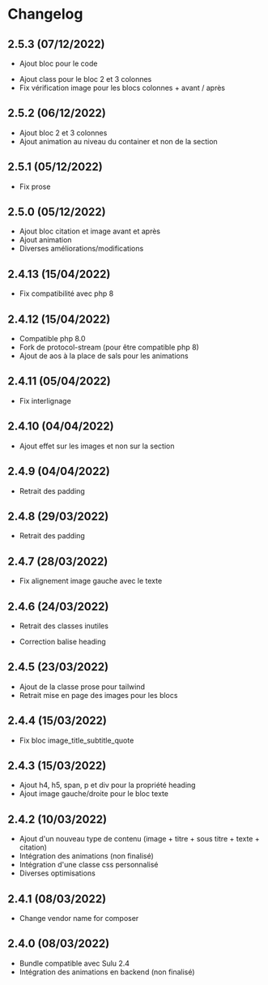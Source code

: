 # Changelog

## 2.5.3 (07/12/2022)

+ Ajout bloc pour le code
- Ajout class pour le bloc 2 et 3 colonnes
- Fix vérification image pour les blocs colonnes + avant / après

## 2.5.2 (06/12/2022)

+ Ajout bloc 2 et 3 colonnes
+ Ajout animation au niveau du container et non de la section

## 2.5.1 (05/12/2022)

- Fix prose

## 2.5.0 (05/12/2022)

+ Ajout bloc citation et image avant et après
+ Ajout animation
+ Diverses améliorations/modifications

## 2.4.13 (15/04/2022)

- Fix compatibilité avec php 8

## 2.4.12 (15/04/2022)

+ Compatible php 8.0
+ Fork de protocol-stream (pour être compatible php 8)
+ Ajout de aos à la place de sals pour les animations

## 2.4.11 (05/04/2022)

- Fix interlignage

## 2.4.10 (04/04/2022)

+ Ajout effet sur les images et non sur la section

## 2.4.9 (04/04/2022)

- Retrait des padding

## 2.4.8 (29/03/2022)

- Retrait des padding

## 2.4.7 (28/03/2022)

- Fix alignement image gauche avec le texte

## 2.4.6 (24/03/2022)

+ Retrait des classes inutiles
- Correction balise heading

## 2.4.5 (23/03/2022)

+ Ajout de la classe prose pour tailwind
+ Retrait mise en page des images pour les blocs

## 2.4.4 (15/03/2022)

- Fix bloc image_title_subtitle_quote

## 2.4.3 (15/03/2022)

+ Ajout h4, h5, span, p et div pour la propriété heading
+ Ajout image gauche/droite pour le bloc texte

## 2.4.2 (10/03/2022)

+ Ajout d'un nouveau type de contenu (image + titre + sous titre + texte + citation)
+ Intégration des animations (non finalisé)
+ Intégration d'une classe css personnalisé
+ Diverses optimisations

## 2.4.1 (08/03/2022)

- Change vendor name for composer

## 2.4.0 (08/03/2022)

+ Bundle compatible avec Sulu 2.4
+ Intégration des animations en backend (non finalisé)